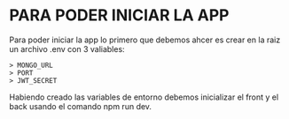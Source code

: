 # PARA PODER INICIAR LA APP
Para poder iniciar la app lo primero que debemos ahcer es crear en la raiz un archivo .env con 3 valiables:
```
> MONGO_URL
> PORT
> JWT_SECRET
```
Habiendo creado las variables de entorno debemos inicializar el front y el back usando el comando npm run dev.
